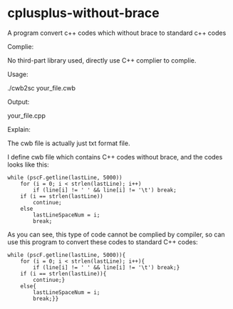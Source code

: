 # cplusplus-without-brace
A program convert c++ codes which without brace to standard c++ codes

Complie:

No third-part library used, directly use C++ complier to complie.

Usage: 

./cwb2sc your_file.cwb

Output:

your_file.cpp

Explain:

The cwb file is actually just txt format file.

I define cwb file which contains C++ codes without brace, and the codes looks like this:

	while (pscF.getline(lastLine, 5000))
		for (i = 0; i < strlen(lastLine); i++)
			if (line[i] != ' ' && line[i] != '\t') break;
		if (i == strlen(lastLine))
			continue;
		else
			lastLineSpaceNum = i;
			break;

As you can see, this type of code cannot be complied by compiler, so can use this program to convert these codes to standard C++ codes:

	while (pscF.getline(lastLine, 5000)){
		for (i = 0; i < strlen(lastLine); i++){
			if (line[i] != ' ' && line[i] != '\t') break;}
		if (i == strlen(lastLine)){
			continue;}
		else{
			lastLineSpaceNum = i;
			break;}}
